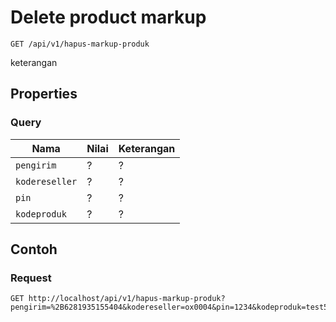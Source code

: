 # Delete product markup
```http
GET /api/v1/hapus-markup-produk
```
keterangan
## Properties
### Query
Nama  | Nilai | Keterangan
--- | --- | ---
<code>pengirim</code> | ? | ?
<code>kodereseller</code> | ? | ?
<code>pin</code> | ? | ?
<code>kodeproduk</code> | ? | ?

## Contoh

### Request
```http
GET http://localhost/api/v1/hapus-markup-produk?pengirim=%2B6281935155404&kodereseller=ox0004&pin=1234&kodeproduk=test5
```
